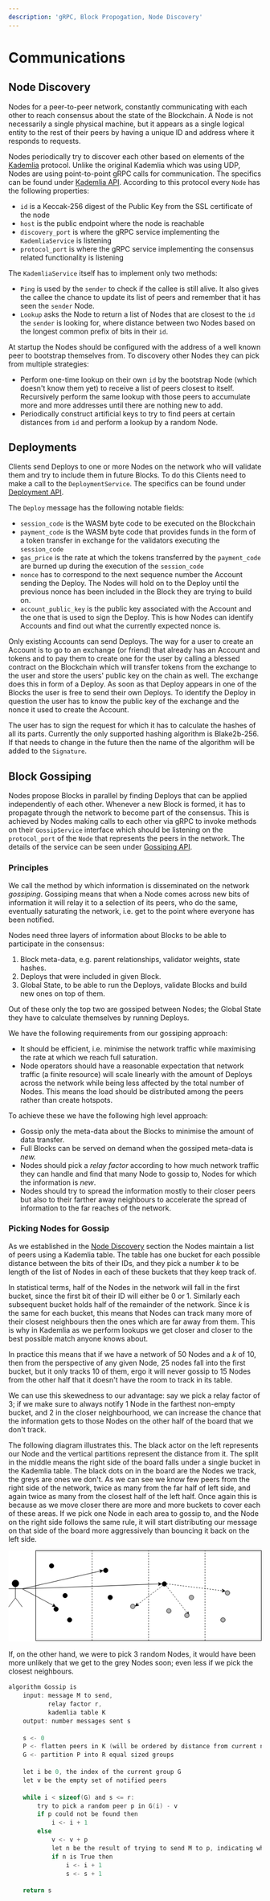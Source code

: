 ```yaml
---
description: 'gRPC, Block Propogation, Node Discovery'
---
```


# Communications

## Node Discovery

Nodes for a peer-to-peer network, constantly communicating with each other to reach consensus about the state of the Blockchain. A Node is not necessarily a single physical machine, but it appears as a single logical entity to the rest of their peers by having a unique ID and address where it responds to requests.

Nodes periodically try to discover each other based on elements of the [Kademlia](https://en.wikipedia.org/wiki/Kademlia) protocol. Unlike the original Kademlia which was using UDP, Nodes are using point-to-point gRPC calls for communication. The specifics can be found under [Kademlia API](../appendix/grpc-interfaces.md#kademlia-api). According to this protocol every `Node` has the following properties:

* `id` is a Keccak-256 digest of the Public Key from the SSL certificate of the node
* `host` is the public endpoint where the node is reachable
* `discovery_port` is where the gRPC service implementing the `KademliaService` is listening
* `protocol_port` is where the gRPC service implementing the consensus related functionality is listening

The `KademliaService` itself has to implement only two methods:

* `Ping` is used by the `sender` to check if the callee is still alive. It also gives the callee the chance to update its list of peers and remember that it has seen the `sender` Node.
* `Lookup` asks the Node to return a list of Nodes that are closest to the `id` the `sender` is looking for, where distance between two Nodes based on the longest common prefix of bits in their `id`.

At startup the Nodes should be configured with the address of a well known peer to bootstrap themselves from. To discovery other Nodes they can pick from multiple strategies:

* Perform one-time lookup on their own `id` by the bootstrap Node \(which doesn't know them yet\) to receive a list of peers closest to itself. Recursively perform the same lookup with those peers to accumulate more and more addresses until there are nothing new to add.
* Periodically construct artificial keys to try to find peers at certain distances from `id` and perform a lookup by a random Node.

## Deployments

Clients send Deploys to one or more Nodes on the network who will validate them and try to include them in future Blocks. To do this Clients need to make a call to the `DeploymentService`. The specifics can be found under [Deployment API](../appendix/grpc-interfaces.md#deployment-api).

The `Deploy` message has the following notable fields:

* `session_code` is the WASM byte code to be executed on the Blockchain
* `payment_code` is the WASM byte code that provides funds in the form of a token transfer in exchange for the validators executing the `session_code` 
* `gas_price` is the rate at which the tokens transferred by the `payment_code` are burned up during the execution of the `session_code`
* `nonce` has to correspond to the next sequence number the Account sending the Deploy. The Nodes will hold on to the Deploy until the previous nonce has been included in the Block they are trying to build on.
* `account_public_key` is the public key associated with the Account and the one that is used to sign the Deploy. This is how Nodes can identify Accounts and find out what the currently expected nonce is.

Only existing Accounts can send Deploys. The way for a user to create an Account is to go to an exchange \(or friend\) that already has an Account and tokens and to pay them to create one for the user by calling a blessed contract on the Blockchain which will transfer tokens from the exchange to the user and store the users' public key on the chain as well. The exchange does this in form of a Deploy. As soon as that Deploy appears in one of the Blocks the user is free to send their own Deploys. To identify the Deploy in question the user has to know the public key of the exchange and the nonce it used to create the Account.

The user has to sign the request for which it has to calculate the hashes of all its parts. Currently the only supported hashing algorithm is Blake2b-256. If that needs to change in the future then the name of the algorithm will be added to the `Signature`.

## Block Gossiping

Nodes propose Blocks in parallel by finding Deploys that can be applied independently of each other. Whenever a new Block is formed, it has to propagate through the network to become part of the consensus. This is achieved by Nodes making calls to each other via gRPC to invoke methods on their `GossipService` interface which should be listening on the `protocol_port` of the `Node` that represents the peers in the network. The details of the service can be seen under [Gossiping API](../appendix/grpc-interfaces.md#gossiping-api).

### Principles

We call the method by which information is disseminated on the network _gossiping_. Gossiping means that when a Node comes across new bits of information it will relay it to a selection of its peers, who do the same, eventually saturating the network, i.e. get to the point where everyone has been notified.

Nodes need three layers of information about Blocks to be able to participate in the consensus:

1. Block meta-data, e.g. parent relationships, validator weights, state hashes.
2. Deploys that were included in given Block.
3. Global State, to be able to run the Deploys, validate Blocks and build new ones on top of them.

Out of these only the top two are gossiped between Nodes; the Global State they have to calculate themselves by running Deploys. 

We have the following requirements from our gossiping approach:

* It should be efficient, i.e. minimise the network traffic while maximising the rate at which we reach full saturation.
* Node operators should have a reasonable expectation that network traffic \(a finite resource\) will scale linearly with the amount of Deploys across the network while being less affected by the total number of Nodes. This means the load should be distributed among the peers rather than create hotspots.

To achieve these we have the following high level approach:

* Gossip only the meta-data about the Blocks to minimise the amount of data transfer. 
* Full Blocks can be served on demand when the gossiped meta-data is _new._
* Nodes should pick a _relay factor_ according to how much network traffic they can handle and find that many Node to gossip to, Nodes for which the information is _new_.
* Nodes should try to spread the information mostly to their closer peers but also to their farther away neighbours to accelerate the spread of information to the far reaches of the network.

### Picking Nodes for Gossip

As we established in the [Node Discovery](communications.md#node-discovery) section the Nodes maintain a list of peers using a Kademlia table. The table has one bucket for each possible distance between the bits of their IDs, and they pick a number _k_ to be length of the list of Nodes in each of these buckets that they keep track of. 

In statistical terms, half of the Nodes in the network will fall in the first bucket, since the first bit of their ID will either be 0 or 1. Similarly each subsequent bucket holds half of the remainder of the network. Since _k_ is the same for each bucket, this means that Nodes can track many more of their closest neighbours then the ones which are far away from them. This is why in Kademlia as we perform lookups we get closer and closer to the best possible match anyone knows about.

In practice this means that if we have a network of 50 Nodes and a _k_ of 10, then from the perspective of any given Node, 25 nodes fall into the first bucket, but it only tracks 10 of them, ergo it will never gossip to 15 Nodes from the other half that it doesn't have the room to track in its table.

We can use this skewedness to our advantage: say we pick a relay factor of 3; if we make sure to always notify 1 Node in the farthest non-empty bucket, and 2 in the closer neighbourhood, we can increase the chance that the information gets to those Nodes on the other half of the board that we don't track. 

The following diagram illustrates this. The black actor on the left represents our Node and the vertical partitions represent the distance from it. The split in the middle means the right side of the board falls under a single bucket in the Kademlia table. The black dots on in the board are the Nodes we track, the greys are ones we don't. As we can see we know few peers from the right side of the network, twice as many from the far half of left side, and again twice as many from the closest half of the left half. Once again this is because as we move closer there are more and more buckets to cover each of these areas. If we pick one Node in each area to gossip to, and the Node on the right side follows the same rule, it will start distributing our message on that side of the board more aggressively than bouncing it back on the left side.

![Gossiping based on Kademlia distance](../../.gitbook/assets/gossip.png)

If, on the other hand, we were to pick 3 random Nodes, it would have been more unlikely that we get to the grey Nodes soon; even less if we pick the closest neighbours. 

```c
algorithm Gossip is
    input: message M to send,
           relay factor r, 
           kademlia table K
    output: number messages sent s
         
    s <- 0
    P <- flatten peers in K (will be ordered by distance from current node)
    G <- partition P into R equal sized groups
    
    let i be 0, the index of the current group G
    let v be the empty set of notified peers
    
    while i < sizeof(G) and s <= r:
        try to pick a random peer p in G(i) - v
        if p could not be found then
            i <- i + 1
        else            
            v <- v + p
            let n be the result of trying to send M to p, indicating whether M was new to p
            if n is True then
                i <- i + 1
                s <- s + 1       
            
    return s
```

### 

